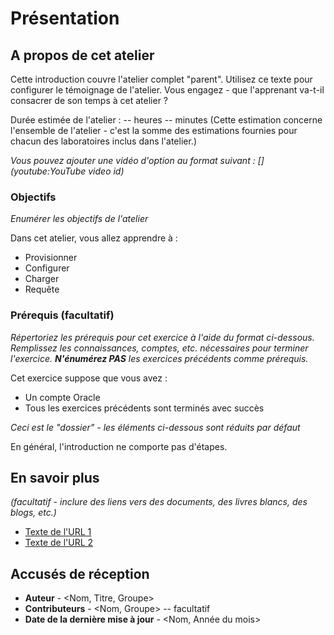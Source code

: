 # Présentation

## A propos de cet atelier

Cette introduction couvre l'atelier complet "parent". Utilisez ce texte pour configurer le témoignage de l'atelier. Vous engagez - que l'apprenant va-t-il consacrer de son temps à cet atelier ?

Durée estimée de l'atelier : -- heures -- minutes (Cette estimation concerne l'ensemble de l'atelier - c'est la somme des estimations fournies pour chacun des laboratoires inclus dans l'atelier.)

_Vous pouvez ajouter une vidéo d'option au format suivant : \[\](youtube:YouTube video id)_

[](youtube:zNKxJjkq0Pw)

### Objectifs

_Enumérer les objectifs de l'atelier_

Dans cet atelier, vous allez apprendre à :

*   Provisionner
*   Configurer
*   Charger
*   Requête

### Prérequis (facultatif)

_Répertoriez les prérequis pour cet exercice à l'aide du format ci-dessous. Remplissez les connaissances, comptes, etc. nécessaires pour terminer l'exercice. **N'énumérez PAS** les exercices précédents comme prérequis._

Cet exercice suppose que vous avez :

*   Un compte Oracle
*   Tous les exercices précédents sont terminés avec succès

_Ceci est le "dossier" - les éléments ci-dessous sont réduits par défaut_

En général, l'introduction ne comporte pas d'étapes.

## En savoir plus

_(facultatif - inclure des liens vers des documents, des livres blancs, des blogs, etc.)_

*   [Texte de l'URL 1](http://docs.oracle.com)
*   [Texte de l'URL 2](http://docs.oracle.com)

## Accusés de réception

*   **Auteur** - <Nom, Titre, Groupe>
*   **Contributeurs** - <Nom, Groupe> -- facultatif
*   **Date de la dernière mise à jour** - <Nom, Année du mois>